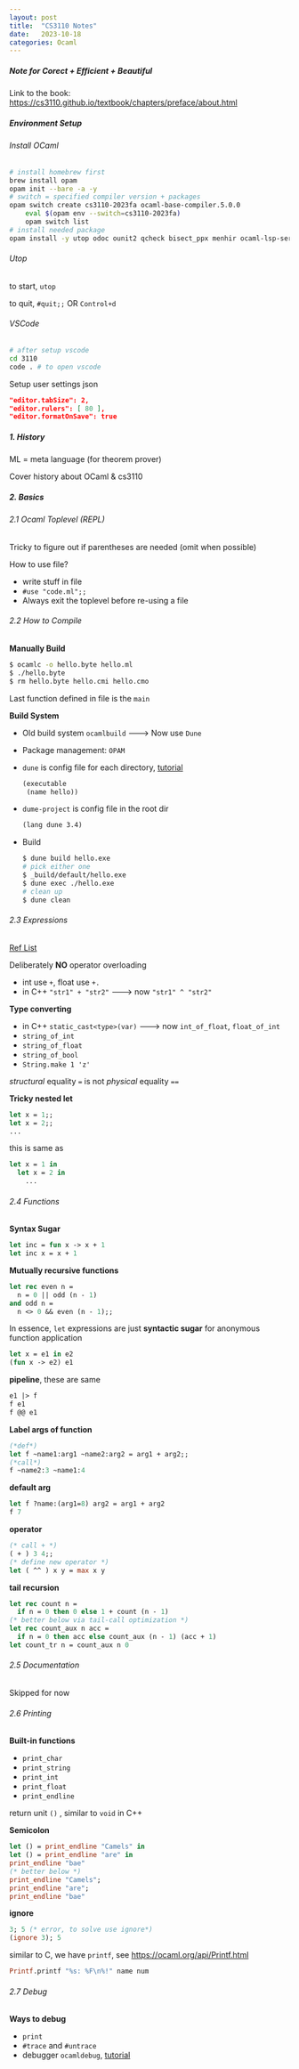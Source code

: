 ```yaml
---
layout: post
title:  "CS3110 Notes"
date:   2023-10-18
categories: Ocaml
---
```




##### Note for Corect + Efficient + Beautiful

Link to the book: https://cs3110.github.io/textbook/chapters/preface/about.html



##### Environment Setup

###### Install OCaml

```bash
# install homebrew first
brew install opam
opam init --bare -a -y
# switch = specified compiler version + packages
opam switch create cs3110-2023fa ocaml-base-compiler.5.0.0
	eval $(opam env --switch=cs3110-2023fa)
	opam switch list
# install needed package
opam install -y utop odoc ounit2 qcheck bisect_ppx menhir ocaml-lsp-server ocamlformat ocamlformat-rpc
```



###### Utop

to start, `utop`

to quit, `#quit;;` OR `Control+d`



###### VSCode

```bash
# after setup vscode
cd 3110
code . # to open vscode
```

Setup user settings json

```json
"editor.tabSize": 2,
"editor.rulers": [ 80 ],
"editor.formatOnSave": true
```



##### 1. History

ML = meta language (for theorem prover)

Cover history about OCaml & cs3110



##### 2. Basics

###### 2.1 Ocaml Toplevel (REPL)

Tricky to figure out if parentheses are needed (omit when possible)



How to use file?

- write stuff in file
- `#use "code.ml";;`
- Always exit the toplevel before re-using a file



###### 2.2 How to Compile

**Manually Build**

```bash
$ ocamlc -o hello.byte hello.ml
$ ./hello.byte
$ rm hello.byte hello.cmi hello.cmo
```

Last function defined in file is the `main`



**Build System**

- Old build system `ocamlbuild` ---> Now use `Dune`

- Package management: `OPAM`

- `dune` is config file for each directory, [tutorial](https://dune.readthedocs.io/en/stable/dune-files.html)

  ```txt
  (executable
   (name hello))
  ```

- `dume-project` is config file in the root dir

  ```txt
  (lang dune 3.4)
  ```

- Build

  ```bash
  $ dune build hello.exe
  # pick either one
  $ _build/default/hello.exe
  $ dune exec ./hello.exe
  # clean up
  $ dune clean
  ```

  

###### 2.3 Expressions

[Ref List](https://ocaml.org/manual/expr.html)

Deliberately **NO** operator overloading

- int use `+`, float use `+.`
- in C++ `"str1" + "str2"` ---> now `"str1" ^ "str2"`



**Type converting**

- in C++ `static_cast<type>(var)` ---> now `int_of_float`, `float_of_int`
- `string_of_int`
- `string_of_float`
- `string_of_bool`
- `String.make 1 'z'`



*structural* equality `=` is not *physical* equality `==`



**Tricky nested let** 

```ocaml
let x = 1;;
let x = 2;;
...
```

this is same as

```ocaml
let x = 1 in
  let x = 2 in
  	...
```



###### 2.4 Functions

**Syntax Sugar**

```ocaml
let inc = fun x -> x + 1
let inc x = x + 1
```



**Mutually recursive functions**

```ocaml
let rec even n =
  n = 0 || odd (n - 1)
and odd n =
  n <> 0 && even (n - 1);;
```



In essence, `let` expressions are just **syntactic sugar** for anonymous function application

```ocaml
let x = e1 in e2
(fun x -> e2) e1
```



**pipeline**, these are same

```ocaml
e1 |> f
f e1
f @@ e1
```



**Label args of function**

```ocaml
(*def*)
let f ~name1:arg1 ~name2:arg2 = arg1 + arg2;;
(*call*)
f ~name2:3 ~name1:4
```



**default arg**

```ocaml
let f ?name:(arg1=8) arg2 = arg1 + arg2
f 7
```



**operator**

```ocaml
(* call + *)
( + ) 3 4;;
(* define new operator *)
let ( ^^ ) x y = max x y
```



**tail recursion**

```ocaml
let rec count n =
  if n = 0 then 0 else 1 + count (n - 1)
(* better below via tail-call optimization *)
let rec count_aux n acc =
  if n = 0 then acc else count_aux (n - 1) (acc + 1)
let count_tr n = count_aux n 0
```



###### 2.5 Documentation

Skipped for now



###### 2.6 Printing

**Built-in functions**

- `print_char`
- `print_string`
- `print_int`
- `print_float`
- `print_endline`

return unit `()` , similar to `void` in C++



**Semicolon**

```ocaml
let () = print_endline "Camels" in
let () = print_endline "are" in
print_endline "bae"
(* better below *)
print_endline "Camels";
print_endline "are";
print_endline "bae"
```



**ignore**

```ocaml
3; 5 (* error, to solve use ignore*)
(ignore 3); 5
```



similar to C, we have `printf`, see https://ocaml.org/api/Printf.html

```ocaml
Printf.printf "%s: %F\n%!" name num
```



###### 2.7 Debug

**Ways to debug**

- `print`
- `#trace` and `#untrace`
- debugger `ocamldebug`, [tutorial](https://ocaml.org/learn/tutorials/debug.html#The-OCaml-debugger)













